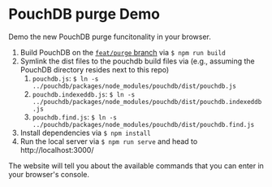 # PouchDB purge Demo

Demo the new PouchDB purge funcitonality in your browser.

1. Build PouchDB on the [`feat/purge` branch](https://github.com/neighbourhoodie/pouchdb/tree/feat/purge) via `$ npm run build`
2. Symlink the dist files to the pouchdb build files via (e.g., assuming the PouchDB directory resides next to this repo)
   1. `pouchdb.js`: `$ ln -s ../pouchdb/packages/node_modules/pouchdb/dist/pouchdb.js`
   2. `pouchdb.indexeddb.js`: `$ ln -s ../pouchdb/packages/node_modules/pouchdb/dist/pouchdb.indexeddb.js`
   3. `pouchdb.find.js`: `$ ln -s ../pouchdb/packages/node_modules/pouchdb/dist/pouchdb.find.js`
3. Install dependencies via `$ npm install`
4. Run the local server via `$ npm run serve` and head to http://localhost:3000/

The website will tell you about the available commands that you can enter in your browser's console.
